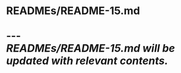 # READMEs/README-15.md <br><br> --- <br> _READMEs/README-15.md will be updated with relevant contents._